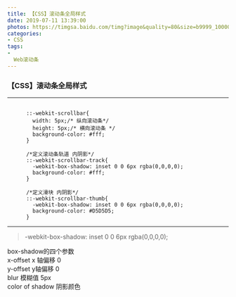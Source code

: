 ```yaml
---
title: 【CSS】滚动条全局样式
date: 2019-07-11 13:39:00
photos: https://timgsa.baidu.com/timg?image&quality=80&size=b9999_10000&sec=1562146098475&di=d38f5a0643942cf3746caba44c106c4d&imgtype=0&src=http%3A%2F%2Fb-ssl.duitang.com%2Fuploads%2Fitem%2F201801%2F16%2F20180116155559_eQPGR.thumb.700_0.jpeg
categories:
- CSS
tags:
-
  Web滚动条
---
```


### 【CSS】滚动条全局样式

****
<pre><code>
      ::-webkit-scrollbar{
        width: 5px;/* 纵向滚动条*/
        height: 5px;/* 横向滚动条 */
        background-color: #fff;
      }

      /*定义滚动条轨道 内阴影*/
      ::-webkit-scrollbar-track{
        -webkit-box-shadow: inset 0 0 6px rgba(0,0,0,0);
        background-color: #fff;
      }

      /*定义滑块 内阴影*/
      ::-webkit-scrollbar-thumb{
        -webkit-box-shadow: inset 0 0 6px rgba(0,0,0,0);
        background-color: #D5D5D5;
      }
</code></pre>

---
>-webkit-box-shadow: inset 0 0 6px rgba(0,0,0,0);   

box-shadow的四个参数  
x-offset x 轴偏移 0  
y-offset y轴偏移 0  
blur 模糊值 5px  
color of shadow 阴影颜色
